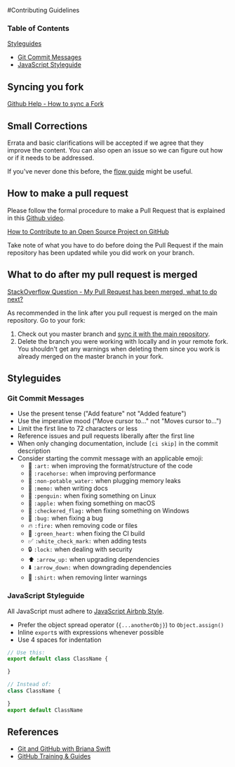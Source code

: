 #Contributing Guidelines

### Table of Contents
[Styleguides](#styleguides)

*   [Git Commit Messages](#git-commit-messages)
*   [JavaScript Styleguide](#javascript-styleguide)

## Syncing you fork

[Github Help - How to sync a Fork](https://help.github.com/articles/syncing-a-fork/)

## Small Corrections

Errata and basic clarifications will be accepted if we agree that they improve the content. You can also open an issue so we can figure out how or if it needs to be addressed.

If you've never done this before, the [flow guide](https://guides.github.com/introduction/flow/) might be useful.


## How to make a pull request

Please follow the formal procedure to make a Pull Request that is explained in this [Github video](https://www.youtube.com/watch?v=81uKcXZoQ2A).

[How to Contribute to an Open Source Project on GitHub](https://egghead.io/series/how-to-contribute-to-an-open-source-project-on-github)

Take note of what you have to do before doing the Pull Request if the main repository has been updated while you did work on your branch.

## What to do after my pull request is merged

[StackOverflow Question - My Pull Request has been merged, what to do next?](https://stackoverflow.com/questions/12770550/my-pull-request-has-been-merged-what-to-do-next)

As recommended in the link after you pull request is merged on the main repository.
Go to your fork:

1.  Check out you master branch and [sync it with the main repository](https://help.github.com/articles/syncing-a-fork/).
2.  Delete the branch you were working with locally and in your remote fork. You shouldn't get any warnings when deleting them since you work is already merged on the master branch in your fork.

## Styleguides

### Git Commit Messages

*   Use the present tense ("Add feature" not "Added feature")
*   Use the imperative mood ("Move cursor to..." not "Moves cursor to...")
*   Limit the first line to 72 characters or less
*   Reference issues and pull requests liberally after the first line
*   When only changing documentation, include `[ci skip]` in the commit description
*   Consider starting the commit message with an applicable emoji:
    *   :art: `:art:` when improving the format/structure of the code
    *   :racehorse: `:racehorse:` when improving performance
    *   :non-potable_water: `:non-potable_water:` when plugging memory leaks
    *   :memo: `:memo:` when writing docs
    *   :penguin: `:penguin:` when fixing something on Linux
    *   :apple: `:apple:` when fixing something on macOS
    *   :checkered_flag: `:checkered_flag:` when fixing something on Windows
    *   :bug: `:bug:` when fixing a bug
    *   :fire: `:fire:` when removing code or files
    *   :green_heart: `:green_heart:` when fixing the CI build
    *   :white_check_mark: `:white_check_mark:` when adding tests
    *   :lock: `:lock:` when dealing with security
    *   :arrow_up: `:arrow_up:` when upgrading dependencies
    *   :arrow_down: `:arrow_down:` when downgrading dependencies
    *   :shirt: `:shirt:` when removing linter warnings

### JavaScript Styleguide

All JavaScript must adhere to [JavaScript Airbnb Style](https://github.com/airbnb/javascript#blocks).

*   Prefer the object spread operator (`{...anotherObj}`) to `Object.assign()`
*   Inline `export`s with expressions whenever possible
*   Use 4 spaces for indentation

```javascript
// Use this:
export default class ClassName {

}

// Instead of:
class ClassName {

}
export default ClassName
```

## References

-   [Git and GitHub with Briana Swift](https://www.youtube.com/playlist?list=PLg7s6cbtAD17Gw5u8644bgKhgRLiJXdX4)
-   [GitHub Training & Guides](https://www.youtube.com/user/GitHubGuides)
